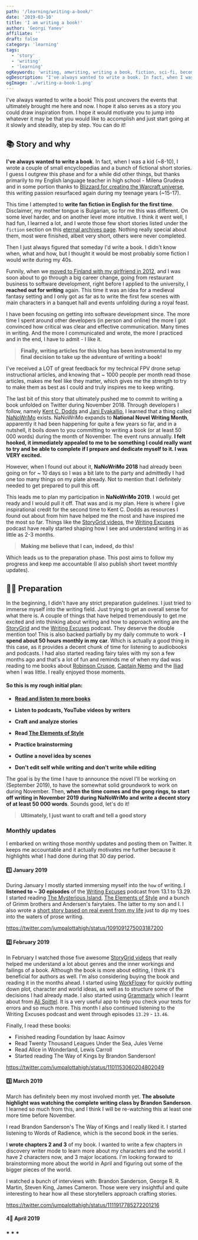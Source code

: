 ```yaml
---
path: '/learning/writing-a-book/'
date: '2019-03-10'
title: 'I am writing a book!'
author: 'Georgi Yanev'
affiliate: ''
draft: false
category: 'learning'
tags:
  - 'story'
  - 'writing'
  - 'learning'
ogKeywords: 'writing, amwriting, writing a book, fiction, sci-fi, becoming a writer, fan fiction, universe, stories, short stories, learning to write, how to become a writer, my writing experience, enjoying to write, NaNoWriMo, Kent C Dodds, writing a book for nanowrimo, national novel writing month, preparing to write a book, outlining scenes, outline a novel, planners vs pantsers, how to write, how to write fiction'
ogDescription: "I've always wanted to write a book. In fact, when I was a kid (~8-10), I wrote a couple of small encyclopedias and a bunch of fictional short stories. I guess I outgrew this phase and for a while did other things, but thanks primarily to my English language teacher in high school - Milena Grudeva and in some portion thanks to Blizzard for creating the Warcraft universe, this writing passion resurfaced again during my teenage years (~15-17)."
ogImage: './writing-a-book-1.png'
---
```


I've always wanted to write a book! This post uncovers the events that ultimately brought me here and now. I hope it also serves as a story you could draw inspiration from. I hope it would motivate you to jump into whatever it may be that you would like to accomplish and just start going at it slowly and steadily, step by step. You can do it!

## 📚 Story and why

**I've always wanted to write a book**. In fact, when I was a kid (~8-10), I wrote a couple of small encyclopedias and a bunch of fictional short stories. I guess I outgrew this phase and for a while did other things, but thanks primarily to my English language teacher in high school - Milena Grudeva and in some portion thanks to [Blizzard for creating the Warcraft universe][4], this writing passion resurfaced again during my teenage years (~15-17).

This time I attempted to **write fan fiction in English for the first time**. Disclaimer, my mother tongue is Bulgarian, so for me this was different. On some level harder, and on another level more intuitive. I think it went well, I had fun, I learned a lot, and I wrote those few short stories listed under the `fiction` section on this [eternal archives page][3]. Nothing really special about them, most were finished, albeit very short, others were never completed.

Then I just always figured that someday I'd write a book. I didn't know when, what and how, but I thought it would be most probably some fiction I would write during my 40s.

Funnily, when we [moved to Finland with my girlfriend in 2012][5], and I was soon about to go through a big career change, going from restaurant business to software development, right before I applied to the university, I **reached out for writing** again. This time it was an idea for a medieval fantasy setting and I only got as far as to write the first few scenes with main characters in a banquet hall and events unfolding during a royal feast.

I have been focusing on getting into software development since. The more time I spent around other developers (in person and online) the more I got convinced how critical was clear and effective communication. Many times in writing. And the more I communicated and wrote, the more I practiced and in the end, I have to admit - I like it.

> **Finally, writing articles for this blog has been instrumental to my final decision to take up the adventure of writing a book!**

I've received a LOT of great feedback for my technical FPV drone setup instructional articles, and knowing that ~ 1000 people per month read those articles, makes me feel like they matter, which gives me the strength to try to make them as best as I could and truly inspires me to keep writing.

The last bit of this story that ultimately pushed me to commit to writing a book unfolded on Twitter during November 2018. Through developers I follow, namely [Kent C. Dodds][6] and [Jani Evakallio][7], I learned that a thing called [NaNoWriMo][8] exists. NaNoWriMo expands to **National Novel Writing Month**, apparently it had been happening for quite a few years so far, and in a nutshell, it boils down to you committing to writing a book (or at least 50 000 words) during the month of November. The event runs annually. **I felt hooked, it immediately appealed to me to be something I could really want to try and be able to complete if I prepare and dedicate myself to it. I was VERY excited.**

However, when I found out about it, **NaNoWriMo 2018** had already been going on for ~ 10 days so I was a bit late to the party and admittedly I had one too many things on my plate already. Not to mention that I definitely needed to get prepared to pull this off.

This leads me to plan my participation in **NaNoWriMo 2019**. I would get ready and I would pull it off. That was and is my plan. Here is where I give inspirational credit for the second time to Kent C. Dodds as resources I found out about from him have helped me the most and have inspired me the most so far. Things like the [StoryGrid videos][9], the [Writing Excuses][10] podcast have really started shaping how I see and understand writing in as little as 2-3 months.

> **Making me believe that I can, indeed, do this!**

Which leads us to the preparation phase. This post aims to follow my progress and keep me accountable (I also publish short tweet monthly updates).

## 👨‍🏭 Preparation

In the beginning, I didn't have any strict preparation guidelines. I just tried to immerse myself into the writing field. Just trying to get an overall sense for what there is. A couple of things that have helped tremendously to get me excited and into thinking about writing and how to approach writing are the [StoryGrid][9] and the [Writing Excuses][10] podcast. They deserve the double mention too! This is also backed partially by my daily commute to work - **I spend about 50 hours monthly in my car**. Which is actually a good thing in this case, as it provides a decent chunk of time for listening to audiobooks and podcasts. I had also started reading fairy tales with my son a few months ago and that's a lot of fun and reminds me of when my dad was reading to me books about [Robinson Crusoe][11], [Captain Nemo][12] and the [Iliad][13] when I was little. I really enjoyed those moments.

#### So this is my rough initial plan:

- **[Read and listen to more books][15]**

- **Listen to podcasts, YouTube videos by writers**

- **Craft and analyze stories**

- **Read [The Elements of Style][14]**

- **Practice brainstorming**

- **Outline a novel idea by scenes**

- **Don't edit self while writing and don't write while editing**

The goal is by the time I have to announce the novel I'll be working on (September 2019), to have the somewhat solid groundwork to work on during November. Then, **when the time comes and the gong rings, to start off writing in November 2019 during NaNoWriMo and write a decent story of at least 50 000 words**. Sounds good, let's do it!

> **Ultimately, I just want to craft and tell a good story**

### Monthly updates

I embarked on writing those monthly updates and posting them on Twitter. It keeps me accountable and it actually motivates me further because it highlights what I had done during that 30 day period.

#### 1️⃣ January 2019

During January I mostly started immersing myself into the `how` of writing. I **listened to ~ 30 episodes** of the [Writing Excuses][10] podcast from 13.1 to 13.29. I started reading [The Mysterious Island][16], [The Elements of Style][14] and a bunch of Grimm brothers and Andersen's fairytales. The latter to my son and I. I also wrote a [short story based on real event from my life][17] just to dip my toes into the waters of prose writing.

https://twitter.com/jumpalottahigh/status/1091091275003187200

#### 2️⃣ February 2019

In February I watched those five awesome [StoryGrid videos][9] that really helped me understand a lot about genres and the inner workings and failings of a book. Although the book is more about editing, I think it's beneficial for authors as well. I'm also considering buying the book and reading it in the months ahead. I started using [WorkFlowy][18] for quickly putting down plot, character and world ideas, as well as to structure some of the decisions I had already made. I also started using [Grammarly][19] which I learnt about from [Ali Spittel][20]. It is a very useful app to help you check your texts for errors and so much more. This month I also continued listening to the Writing Excuses podcast and went through episodes `13.29` - `13.46`.

Finally, I read these books:

- Finished reading Foundation by Isaac Asimov
- Read Twenty Thousand Leagues Under the Sea, Jules Verne
- Read Alice in Wonderland, Lewis Carroll
- Started reading The Way of Kings by Brandon Sanderson!

https://twitter.com/jumpalottahigh/status/1101153060204802049

#### 3️⃣ March 2019

March has definitely been my most involved month yet. **The absolute highlight was watching the complete writing class by Brandon Sanderson**. I learned so much from this, and I think I will be re-watching this at least one more time before November.

I read Brandon Sanderson's The Way of Kings and I really liked it. I started listening to Words of Radience, which is the second book in the series.

I **wrote chapters 2 and 3** of my book. I wanted to write a few chapters in discovery writer mode to learn more about my characters and the world. I have 2 characters now, and 3 major locations. I'm looking forward to brainstorming more about the world in April and figuring out some of the bigger pieces of the world.

I watched a bunch of interviews with: Brandon Sanderson, George R. R. Martin, Steven King, James Cameron. Those were very insightful and quite interesting to hear how all these storytellers approach crafting stories.

https://twitter.com/jumpalottahigh/status/1111917785272201216

#### 4⃣️ April 2019

### \* \* \*

[0]: Linkslist
[1]: #link-to-my-encyclopedias
[2]: #link-to-my-first-fiction
[3]: /eternal-archives/
[4]: https://worldofwarcraft.com/en-us/story/timeline/chapter-03
[5]: /learning/how-i-got-into-software-development/
[6]: https://twitter.com/kentcdodds
[7]: https://twitter.com/jevakallio
[8]: https://nanowrimo.org
[9]: https://www.youtube.com/watch?v=y3-dw9cIx2o&index=1&list=PLN9df6jf_yAvWPCA3CKuhZhoDdQIWgiFq
[10]: https://writingexcuses.com/
[11]: https://www.gutenberg.org/ebooks/521
[12]: https://www.gutenberg.org/ebooks/2488
[13]: https://www.gutenberg.org/ebooks/16452
[14]: https://www.gutenberg.org/ebooks/37134
[15]: https://www.goodreads.com/user/show/92223343-georgi
[16]: https://www.gutenberg.org/ebooks/1268
[17]: /stories/a-smile-in-the-paddlewheel/
[18]: https://workflowy.com/invite/6a2fe7e5.lnx
[19]: https://app.grammarly.com/
[20]: https://twitter.com/ASpittel
